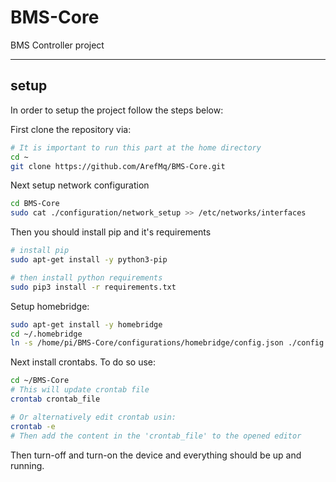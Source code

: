 # BMS-Core

BMS Controller project

-------------------------------------

## setup
In order to setup the project follow the steps below:

First clone the repository via:
```bash
# It is important to run this part at the home directory
cd ~
git clone https://github.com/ArefMq/BMS-Core.git
```

Next setup network configuration
```bash
cd BMS-Core
sudo cat ./configuration/network_setup >> /etc/networks/interfaces 
```

Then you should install pip and it's requirements
```bash
# install pip
sudo apt-get install -y python3-pip

# then install python requirements
sudo pip3 install -r requirements.txt
```

Setup homebridge:
```bash
sudo apt-get install -y homebridge
cd ~/.homebridge
ln -s /home/pi/BMS-Core/configurations/homebridge/config.json ./config.json
```

Next install crontabs. To do so use:
```bash
cd ~/BMS-Core
# This will update crontab file
crontab crontab_file

# Or alternatively edit crontab usin:
crontab -e
# Then add the content in the 'crontab_file' to the opened editor
```

Then turn-off and turn-on the device and everything should be up and running.
